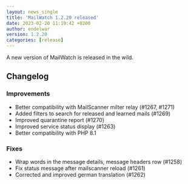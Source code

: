 ```yaml
---
layout: news_single
title: 'MailWatch 1.2.20 released'
date: 2023-02-20 11:19:42 +0200
author: endelwar
version: 1.2.20
categories: [release]
---
```


A new version of MailWatch is released in the wild.

## Changelog
### Improvements
- Better compatibility with MailScanner milter relay (#1267, #1271)
- Added filters to search for released and learned mails (#1269)
- Improved quarantine report (#1270)
- Improved service status display (#1263)
- Better compatibility with PHP 8.1

### Fixes
- Wrap words in the message details, message headers row (#1258)
- Fix status message after mailscanner reload (#1261)
- Corrected and improved german translation (#1262)
